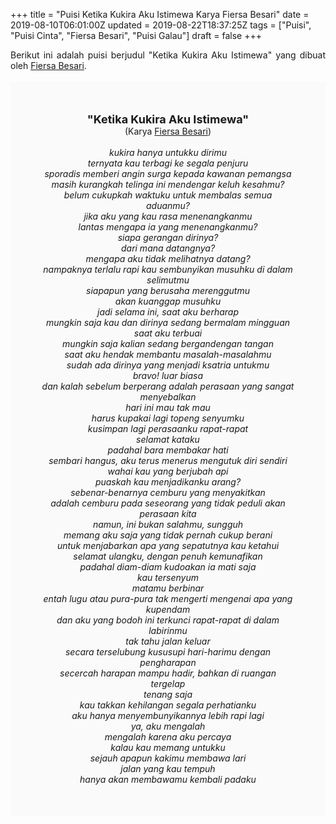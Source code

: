 +++
title = "Puisi Ketika Kukira Aku Istimewa Karya Fiersa Besari"
date = 2019-08-10T06:01:00Z
updated = 2019-08-22T18:37:25Z
tags = ["Puisi", "Puisi Cinta", "Fiersa Besari", "Puisi Galau"]
draft = false
+++

<div dir="ltr" style="text-align: left;" trbidi="on"><div dir="ltr" style="text-align: left;" trbidi="on"><div style="text-align: justify;">Berikut ini adalah puisi berjudul "Ketika Kukira Aku Istimewa" yang dibuat oleh <a href="https://www.youtube.com/user/fiersabesari" target="_blank">Fiersa Besari</a>. </div><br /><div style="background: #FAFAFA; font-size: 14px; padding: 50px; text-align: center;"><span style="font-size: 18px;"><b>"Ketika Kukira Aku Istimewa"</b></span><br />(Karya <a href="https://www.sekata.web.id/tags/fiersa-besari" target="_blank">Fiersa Besari</a>) <br /><br /><i>kukira hanya untukku dirimu<br />ternyata kau terbagi ke segala penjuru<br />sporadis memberi angin surga kepada kawanan pemangsa<br />masih kurangkah telinga ini mendengar keluh kesahmu?<br />belum cukupkah waktuku untuk membalas semua aduanmu?<br />jika aku yang kau rasa menenangkanmu<br />lantas mengapa ia yang menenangkanmu?<br />siapa gerangan dirinya?<br />dari mana datangnya?<br />mengapa aku tidak melihatnya datang?<br />nampaknya terlalu rapi kau sembunyikan musuhku di dalam selimutmu<br />siapapun yang berusaha merenggutmu<br />akan kuanggap musuhku<br />jadi selama ini, saat aku berharap<br />mungkin saja kau dan dirinya sedang bermalam mingguan<br />saat aku terbuai<br />mungkin saja kalian sedang bergandengan tangan<br />saat aku hendak membantu masalah-masalahmu<br />sudah ada dirinya yang menjadi ksatria untukmu<br />bravo! luar biasa<br />dan kalah sebelum berperang adalah perasaan yang sangat menyebalkan<br />hari ini mau tak mau<br />harus kupakai lagi topeng senyumku<br />kusimpan lagi perasaanku rapat-rapat<br />selamat kataku<br />padahal bara membakar hati<br />sembari hangus, aku terus menerus mengutuk diri sendiri<br />wahai kau yang berjubah api<br />puaskah kau menjadikanku arang?<br />sebenar-benarnya cemburu yang menyakitkan<br />adalah cemburu pada seseorang yang tidak peduli akan perasaan kita<br />namun, ini bukan salahmu, sungguh<br />memang aku saja yang tidak pernah cukup berani<br />untuk menjabarkan apa yang sepatutnya kau ketahui<br />selamat ulangku, dengan penuh kemunafikan<br />padahal diam-diam kudoakan ia mati saja<br />kau tersenyum<br />matamu berbinar<br />entah lugu atau pura-pura tak mengerti mengenai apa yang kupendam<br />dan aku yang bodoh ini terkunci rapat-rapat di dalam labirinmu<br />tak tahu jalan keluar<br />secara terselubung kususupi hari-harimu dengan pengharapan<br />secercah harapan mampu hadir, bahkan di ruangan tergelap<br />tenang saja<br />kau takkan kehilangan segala perhatianku<br />aku hanya menyembunyikannya lebih rapi lagi<br />ya, aku mengalah<br />mengalah karena aku percaya<br />kalau kau memang untukku<br />sejauh apapun kakimu membawa lari<br />jalan yang kau tempuh<br />hanya akan membawamu kembali padaku<br /></i></div></div></div>
